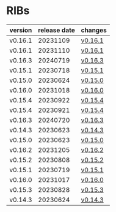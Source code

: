 # RIBs	


|version|release date|changes|
|---|---|---|
|v0.16.1|20231109|[v0.16.1](./v0.16.1-20231109.md)|
|v0.16.1|20231110|[v0.16.1](./v0.16.1-20231110.md)|
|v0.16.3|20240719|[v0.16.3](./v0.16.3-20240719.md)|
|v0.15.1|20230718|[v0.15.1](./v0.15.1-20230718.md)|
|v0.15.0|20230624|[v0.15.0](./v0.15.0-20230624.md)|
|v0.16.0|20231018|[v0.16.0](./v0.16.0-20231018.md)|
|v0.15.4|20230922|[v0.15.4](./v0.15.4-20230922.md)|
|v0.15.4|20230921|[v0.15.4](./v0.15.4-20230921.md)|
|v0.16.3|20240720|[v0.16.3](./v0.16.3-20240720.md)|
|v0.14.3|20230623|[v0.14.3](./v0.14.3-20230623.md)|
|v0.15.0|20230623|[v0.15.0](./v0.15.0-20230623.md)|
|v0.16.2|20231205|[v0.16.2](./v0.16.2-20231205.md)|
|v0.15.2|20230808|[v0.15.2](./v0.15.2-20230808.md)|
|v0.15.1|20230719|[v0.15.1](./v0.15.1-20230719.md)|
|v0.16.0|20231017|[v0.16.0](./v0.16.0-20231017.md)|
|v0.15.3|20230828|[v0.15.3](./v0.15.3-20230828.md)|
|v0.14.3|20230624|[v0.14.3](./v0.14.3-20230624.md)|
